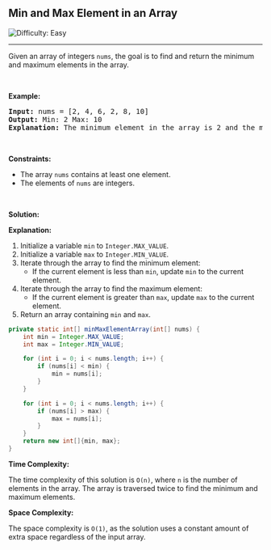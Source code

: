 <h2>Min and Max Element in an Array</h2> <img src='https://img.shields.io/badge/Difficulty-Easy-brightgreen' alt='Difficulty: Easy' /><hr><p>Given an array of integers <code>nums</code>, the goal is to find and return the minimum and maximum elements in the array.</p>

<p>&nbsp;</p>
<p><strong class="example">Example:</strong></p>

<pre>
<strong>Input:</strong> nums = [2, 4, 6, 2, 8, 10]
<strong>Output:</strong> Min: 2 Max: 10
<strong>Explanation:</strong> The minimum element in the array is 2 and the maximum element in the array is 10.
</pre>

<p>&nbsp;</p>
<p><strong>Constraints:</strong></p>

<ul>
	<li>The array <code>nums</code> contains at least one element.</li>
	<li>The elements of <code>nums</code> are integers.</li>
</ul>

<p>&nbsp;</p>
<p><strong class="Solution">Solution:</strong></p>

<p><strong class="Explanation">Explanation:</strong></p>

1. Initialize a variable <code>min</code> to <code>Integer.MAX_VALUE</code>.
2. Initialize a variable <code>max</code> to <code>Integer.MIN_VALUE</code>.
3. Iterate through the array to find the minimum element:
    - If the current element is less than <code>min</code>, update <code>min</code> to the current element.
4. Iterate through the array to find the maximum element:
    - If the current element is greater than <code>max</code>, update <code>max</code> to the current element.
5. Return an array containing <code>min</code> and <code>max</code>.

```java
private static int[] minMaxElementArray(int[] nums) {
    int min = Integer.MAX_VALUE;
    int max = Integer.MIN_VALUE;

    for (int i = 0; i < nums.length; i++) {
        if (nums[i] < min) {
            min = nums[i];
        }
    }

    for (int i = 0; i < nums.length; i++) {
        if (nums[i] > max) {
            max = nums[i];
        }
    }
    return new int[]{min, max};
}
```

<p><strong>Time Complexity:</strong></p>
<p>The time complexity of this solution is <code>O(n)</code>, where <code>n</code> is the number of elements in the array. The array is traversed twice to find the minimum and maximum elements.</p>

<p><strong>Space Complexity:</strong></p>
<p>The space complexity is <code>O(1)</code>, as the solution uses a constant amount of extra space regardless of the input array.</p>